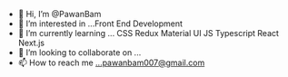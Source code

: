 - 👋 Hi, I’m @PawanBam
- 👀 I’m interested in ...Front End Development
- 🌱 I’m currently learning ... CSS Redux  Material UI JS Typescript React Next.js
- 💞️ I’m looking to collaborate on ...
- 📫 How to reach me ...pawanbam007@gmail.com

<!---
PawanBam/PawanBam is a ✨ special ✨ repository because its `README.md` (this file) appears on your GitHub profile.
You can click the Preview link to take a look at your changes.
--->
